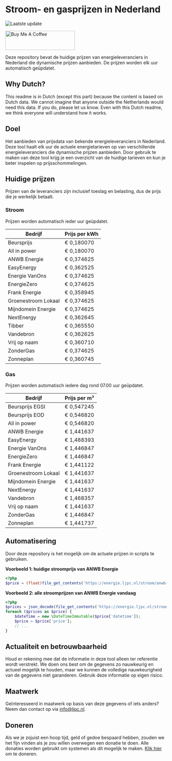 # Stroom- en gasprijzen in Nederland

![Laatste update](https://img.shields.io/badge/laatste%20update-2025--02--13%2011%3A00%20CET-brightgreen)

<a href="https://www.buymeacoffee.com/Lars-" target="_blank"><img src="https://cdn.buymeacoffee.com/buttons/v2/default-orange.png" alt="Buy Me A Coffee" height="60" style="height: 60px !important;width: 217px !important;" ></a>

Deze repository bevat de huidige prijzen van energieleveranciers in Nederland die dynamische prijzen aanbieden. De prijzen worden elk uur automatisch geüpdatet.

## Why Dutch?

This readme is in Dutch (except this part) because the content is based on Dutch data. We cannot imagine that anyone outside the Netherlands would need this data. If you do, please let us know. Even with this Dutch readme, we think
everyone will understand how it works.

## Doel

Het aanbieden van prijsdata van bekende energieleveranciers in Nederland. Deze tool haalt elk uur de actuele energietarieven op van verschillende energieleveranciers die dynamische prijzen aanbieden. Door gebruik te maken van deze tool
krijg je een overzicht van de huidige tarieven en kun je beter inspelen op prijsschommelingen.

## Huidige prijzen

Prijzen van de leveranciers zijn inclusief toeslag en belasting, dus de prijs die je werkelijk betaalt.

### Stroom

Prijzen worden automatisch ieder uur geüpdatet.

 Bedrijf | Prijs per kWh 
---------|---------------
Beursprijs | € 0,180070
All in power | € 0,180070
ANWB Energie | € 0,374625
EasyEnergy | € 0,362525
Energie VanOns | € 0,374625
EnergieZero | € 0,374625
Frank Energie | € 0,358945
Groenestroom Lokaal | € 0,374625
Mijndomein Energie | € 0,374625
NextEnergy | € 0,362645
Tibber | € 0,365550
Vandebron | € 0,362625
Vrij op naam | € 0,360710
ZonderGas | € 0,374625
Zonneplan | € 0,360745


### Gas

Prijzen worden automatisch iedere dag rond 07.00 uur geüpdatet.

 Bedrijf | Prijs per m³ 
---------|--------------
Beursprijs EGSI | € 0,547245
Beursprijs EOD | € 0,546820
All in power | € 0,546820
ANWB Energie | € 1,441637
EasyEnergy | € 1,488393
Energie VanOns | € 1,446847
EnergieZero | € 1,446847
Frank Energie | € 1,441122
Groenestroom Lokaal | € 1,441637
Mijndomein Energie | € 1,441637
NextEnergy | € 1,441637
Vandebron | € 1,468357
Vrij op naam | € 1,441637
ZonderGas | € 1,446847
Zonneplan | € 1,441737


## Automatisering

Door deze repository is het mogelijk om de actuele prijzen in scripts te gebruiken.

**Voorbeeld 1: huidige stroomprijs van ANWB Energie**

```php
<?php
$price = (float)file_get_contents('https://energie.ljpc.nl/stroom/anwb-energie-nu.txt');

```

**Voorbeeld 2: alle stroomprijzen van ANWB Energie vandaag**

```php
<?php
$prices = json_decode(file_get_contents('https://energie.ljpc.nl/stroom/all-in-power-vandaag.json'),true);
foreach ($prices as $price) {
    $dateTime = new \DateTimeImmutable($price['datetime']);
    $price = $price['price'];
    // ...
}
```

## Actualiteit en betrouwbaarheid

Houd er rekening mee dat de informatie in deze tool alleen ter referentie wordt verstrekt. We doen ons best om de gegevens zo nauwkeurig en actueel mogelijk te houden, maar we kunnen de volledige nauwkeurigheid van de gegevens niet
garanderen. Gebruik deze informatie op eigen risico.

## Maatwerk

Geïnteresseerd in maatwerk op basis van deze gegevens of iets anders? Neem dan contact op
via [info@ljpc.nl](mailto:info@ljpc.nl?subject=Energie%20prijzen).

## Doneren

Als we je zojuist een hoop tijd, geld of gedoe bespaard hebben, zouden we het fijn vinden als je zou willen overwegen een
donatie te doen. Alle donaties worden gebruikt om systemen als dit mogelijk te
maken. [Klik hier](https://www.buymeacoffee.com/Lars-) om te doneren.
